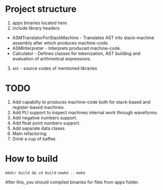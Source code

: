 # Project structure
1. apps binaries located here
2. include library headers
  * ASMTranslatorForStackMachine - Translates AST into stack-machine assembly after which produces machine-code.
  * ASMInterpreter - Interprets produced machine-code.
  * Calculator - Defines classes for tokenization, AST building and evaluation of arithmetical expressions.
3. src - source codes of mentioned libraries

# TODO
1. Add capabilty to produces machine-code both for stack-based and register-based machines.
2. Add PLI support to inspect machines internal work through waveforms.
3. Add negative numbers support.
4. Add float point numbers support.
5. Add separate data clases.
6. Main refactoring.
7. Drink a cup of kaffee.

# How to build
`mkdir build && cd build`
`cmake ..`
`make`

After this, you should compiled binaries for files from apps folder.
